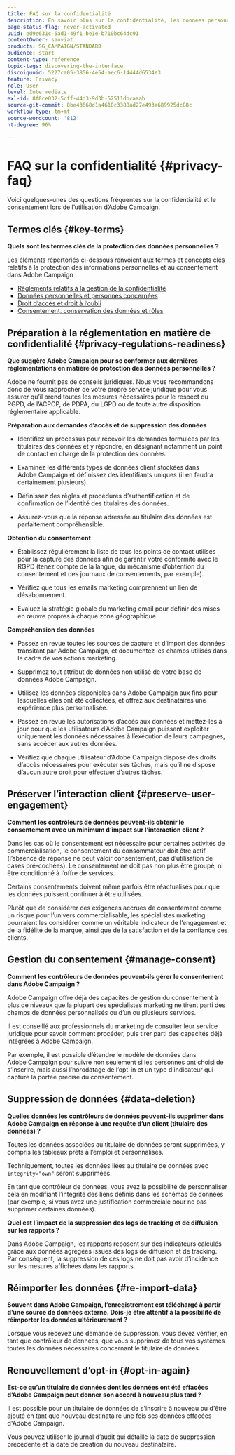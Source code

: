 ```yaml
---
title: FAQ sur la confidentialité
description: En savoir plus sur la confidentialité, les données personnelles et la gestion du consentement dans Adobe Campaign Standard
page-status-flag: never-activated
uuid: ed9e631c-5ad1-49f1-be1e-b710bc64dc91
contentOwner: sauviat
products: SG_CAMPAIGN/STANDARD
audience: start
content-type: reference
topic-tags: discovering-the-interface
discoiquuid: 5227ca05-3856-4e54-aec6-14444d6534e3
feature: Privacy
role: User
level: Intermediate
exl-id: 8f8ce032-5cff-44d3-9d3b-52511dbcaaab
source-git-commit: 8be43668d1a4610c3388ad27e493a689925dc88c
workflow-type: tm+mt
source-wordcount: '812'
ht-degree: 96%

---
```


# FAQ sur la confidentialité {#privacy-faq}

Voici quelques-unes des questions fréquentes sur la confidentialité et le consentement lors de l’utilisation d’Adobe Campaign.

## Termes clés {#key-terms}

**Quels sont les termes clés de la protection des données personnelles ?**

Les éléments répertoriés ci-dessous renvoient aux termes et concepts clés relatifs à la protection des informations personnelles et au consentement dans Adobe Campaign :

* [Règlements relatifs à la gestion de la confidentialité](../../start/using/privacy-management.md#privacy-management-regulations)
* [Données personnelles et personnes concernées](../../start/using/privacy.md#personal-data)
* [Droit d’accès et droit à l’oubli](../../start/using/privacy-management.md#right-access-forgotten)
* [Consentement, conservation des données et rôles](../../start/using/privacy-management.md#consent-retention-roles)

## Préparation à la réglementation en matière de confidentialité {#privacy-regulations-readiness}

**Que suggère Adobe Campaign pour se conformer aux dernières réglementations en matière de protection des données personnelles ?**

Adobe ne fournit pas de conseils juridiques. Nous vous recommandons donc de vous rapprocher de votre propre service juridique pour vous assurer qu’il prend toutes les mesures nécessaires pour le respect du RGPD, de l’ACPCP, de PDPA, du LGPD ou de toute autre disposition réglementaire applicable.

**Préparation aux demandes d’accès et de suppression des données**

* Identifiez un processus pour recevoir les demandes formulées par les titulaires des données et y répondre, en désignant notamment un point de contact en charge de la protection des données.

* Examinez les différents types de données client stockées dans Adobe Campaign et définissez des identifiants uniques (il en faudra certainement plusieurs).

* Définissez des règles et procédures d’authentification et de confirmation de l’identité des titulaires des données.

* Assurez-vous que la réponse adressée au titulaire des données est parfaitement compréhensible.

**Obtention du consentement**

* Établissez régulièrement la liste de tous les points de contact utilisés pour la capture des données afin de garantir votre conformité avec le RGPD (tenez compte de la langue, du mécanisme d’obtention du consentement et des journaux de consentements, par exemple).

* Vérifiez que tous les emails marketing comprennent un lien de désabonnement.

* Évaluez la stratégie globale du marketing email pour définir des mises en œuvre propres à chaque zone géographique.

**Compréhension des données**

* Passez en revue toutes les sources de capture et d’import des données transitant par Adobe Campaign, et documentez les champs utilisés dans le cadre de vos actions marketing.

* Supprimez tout attribut de données non utilisé de votre base de données Adobe Campaign.

* Utilisez les données disponibles dans Adobe Campaign aux fins pour lesquelles elles ont été collectées, et offrez aux destinataires une expérience plus personnalisée.

* Passez en revue les autorisations d’accès aux données et mettez-les à jour pour que les utilisateurs d’Adobe Campaign puissent exploiter uniquement les données nécessaires à l’exécution de leurs campagnes, sans accéder aux autres données.

* Vérifiez que chaque utilisateur d’Adobe Campaign dispose des droits d’accès nécessaires pour exécuter ses tâches, mais qu’il ne dispose d’aucun autre droit pour effectuer d’autres tâches.

## Préserver l’interaction client {#preserve-user-engagement}

**Comment les contrôleurs de données peuvent-ils obtenir le consentement avec un minimum d’impact sur l’interaction client ?**

Dans les cas où le consentement est nécessaire pour certaines activités de commercialisation, le consentement du consommateur doit être actif (l’absence de réponse ne peut valoir consentement, pas d’utilisation de cases pré-cochées). Le consentement ne doit pas non plus être groupé, ni être conditionné à l’offre de services.

Certains consentements doivent même parfois être réactualisés pour que les données puissent continuer à être utilisées.

Plutôt que de considérer ces exigences accrues de consentement comme un risque pour l’univers commercialisable, les spécialistes marketing pourraient les considérer comme un véritable indicateur de l’engagement et de la fidélité de la marque, ainsi que de la satisfaction et de la confiance des clients.

## Gestion du consentement {#manage-consent}

**Comment les contrôleurs de données peuvent-ils gérer le consentement dans Adobe Campaign ?**

Adobe Campaign offre déjà des capacités de gestion du consentement à plus de niveaux que la plupart des spécialistes marketing ne tirent parti des champs de données personnalisés ou d’un ou plusieurs services.

Il est conseillé aux professionnels du marketing de consulter leur service juridique pour savoir comment procéder, puis tirer parti des capacités déjà intégrées à Adobe Campaign.

Par exemple, il est possible d’étendre le modèle de données dans Adobe Campaign pour suivre non seulement si les personnes ont choisi de s’inscrire, mais aussi l’horodatage de l’opt-in et un type d’indicateur qui capture la portée précise du consentement.

## Suppression de données {#data-deletion}

**Quelles données les contrôleurs de données peuvent-ils supprimer dans Adobe Campaign en réponse à une requête d’un client (titulaire des données) ?**

Toutes les données associées au titulaire de données seront supprimées, y compris les tableaux prêts à l’emploi et personnalisés.

Techniquement, toutes les données liées au titulaire de données avec `integrity="own"` seront supprimées.

En tant que contrôleur de données, vous avez la possibilité de personnaliser cela en modifiant l’intégrité des liens définis dans les schémas de données (par exemple, si vous avez une justification commerciale pour ne pas supprimer certaines données).

**Quel est l’impact de la suppression des logs de tracking et de diffusion sur les rapports ?**

Dans Adobe Campaign, les rapports reposent sur des indicateurs calculés grâce aux données agrégées issues des logs de diffusion et de tracking. Par conséquent, la suppression de ces logs ne doit pas avoir d’incidence sur les mesures affichées dans les rapports.

## Réimporter les données {#re-import-data}

**Souvent dans Adobe Campaign, l’enregistrement est téléchargé à partir d’une source de données externe. Dois-je être attentif à la possibilité de réimporter les données ultérieurement ?**

Lorsque vous recevez une demande de suppression, vous devez vérifier, en tant que contrôleur de données, que vous supprimez de tous vos systèmes toutes les données nécessaires concernant le titulaire de données.

## Renouvellement d’opt-in {#opt-in-again}

**Est-ce qu’un titulaire de données dont les données ont été effacées d’Adobe Campaign peut donner son accord à nouveau plus tard ?**

Il est possible pour un titulaire de données de s&#39;inscrire à nouveau ou d&#39;être ajouté en tant que nouveau destinataire une fois ses données effacées d&#39;Adobe Campaign.

Vous pouvez utiliser le journal d’audit qui détaille la date de suppression précédente et la date de création du nouveau destinataire.

